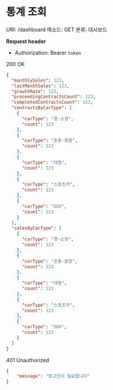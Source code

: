 # 통계 조회

URI: /dashboard
메소드: GET
분류: 대시보드

**Request header**

- Authorization: Bearer `token`

200 OK

```json
{
  "monthlySales": 123,
  "lastMonthSales": 123,
  "growthRate": 123,
  "proceedingContractsCount": 123,
  "completedContractsCount": 123,
  "contractsByCarType": [
    {
      "carType": "경·소형",
      "count": 123
    },
    {
      "carType": "준중·중형",
      "count": 123
    },
    {
      "carType": "대형",
      "count": 123
    },
    {
      "carType": "스포츠카",
      "count": 123
    },
    {
      "carType": "SUV",
      "count": 123
    }
  ],
  "salesByCarType": [
    {
      "carType": "경·소형",
      "count": 123
    },
    {
      "carType": "준중·중형",
      "count": 123
    },
    {
      "carType": "대형",
      "count": 123
    },
    {
      "carType": "스포츠카",
      "count": 123
    },
    {
      "carType": "SUV",
      "count": 123
    }
  ]
}
```

401 Unauthorized

```json
{
	"message": "로그인이 필요합니다"
}
```